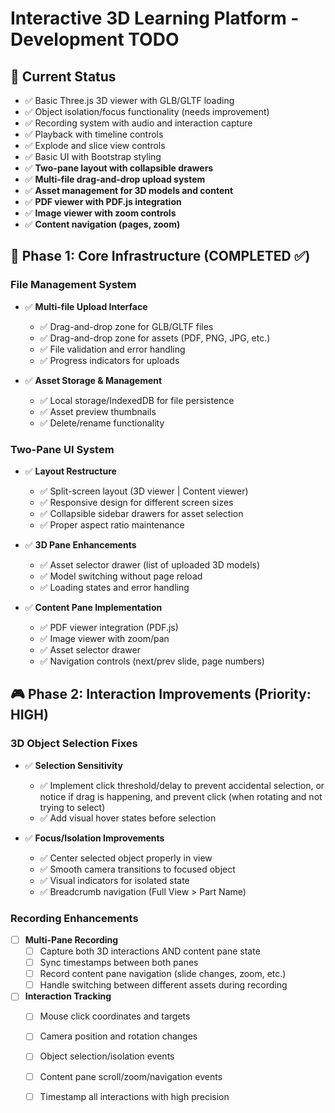 # Interactive 3D Learning Platform - Development TODO

## 🎯 Current Status
- ✅ Basic Three.js 3D viewer with GLB/GLTF loading
- ✅ Object isolation/focus functionality (needs improvement)
- ✅ Recording system with audio and interaction capture
- ✅ Playback with timeline controls
- ✅ Explode and slice view controls
- ✅ Basic UI with Bootstrap styling
- ✅ **Two-pane layout with collapsible drawers**
- ✅ **Multi-file drag-and-drop upload system**
- ✅ **Asset management for 3D models and content**
- ✅ **PDF viewer with PDF.js integration**
- ✅ **Image viewer with zoom controls**
- ✅ **Content navigation (pages, zoom)**

## 🚀 Phase 1: Core Infrastructure (COMPLETED ✅)

### File Management System
- ✅ **Multi-file Upload Interface**
  - ✅ Drag-and-drop zone for GLB/GLTF files
  - ✅ Drag-and-drop zone for assets (PDF, PNG, JPG, etc.)
  - ✅ File validation and error handling
  - ✅ Progress indicators for uploads

- ✅ **Asset Storage & Management**
  - ✅ Local storage/IndexedDB for file persistence
  - ✅ Asset preview thumbnails
  - ✅ Delete/rename functionality

### Two-Pane UI System
- ✅ **Layout Restructure**
  - ✅ Split-screen layout (3D viewer | Content viewer)
  - ✅ Responsive design for different screen sizes
  - ✅ Collapsible sidebar drawers for asset selection
  - ✅ Proper aspect ratio maintenance

- ✅ **3D Pane Enhancements**
  - ✅ Asset selector drawer (list of uploaded 3D models)
  - ✅ Model switching without page reload
  - ✅ Loading states and error handling

- ✅ **Content Pane Implementation**
  - ✅ PDF viewer integration (PDF.js)
  - ✅ Image viewer with zoom/pan
  - ✅ Asset selector drawer
  - ✅ Navigation controls (next/prev slide, page numbers)

## 🎮 Phase 2: Interaction Improvements (Priority: HIGH)

### 3D Object Selection Fixes
- ✅ **Selection Sensitivity**
  - ✅ Implement click threshold/delay to prevent accidental selection, or notice if drag is happening, and prevent click (when rotating and not trying to select)
  - ✅ Add visual hover states before selection

- ✅ **Focus/Isolation Improvements**
  - ✅ Center selected object properly in view
  - ✅ Smooth camera transitions to focused object
  - ✅ Visual indicators for isolated state
  - ✅ Breadcrumb navigation (Full View > Part Name)

### Recording Enhancements
- [ ] **Multi-Pane Recording**
  - [ ] Capture both 3D interactions AND content pane state
  - [ ] Sync timestamps between both panes
  - [ ] Record content pane navigation (slide changes, zoom, etc.)
  - [ ] Handle switching between different assets during recording

- [ ] **Interaction Tracking**
  - [ ] Mouse click coordinates and targets
  - [ ] Camera position and rotation changes
  - [ ] Object selection/isolation events
  - [ ] Content pane scroll/zoom/navigation events
  - [ ] Timestamp all interactions with high precision

